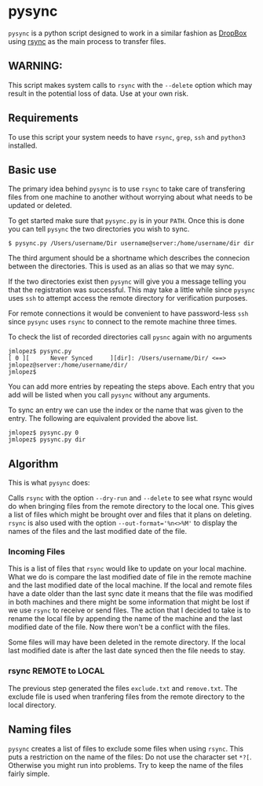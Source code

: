 # pysync

`pysync` is a python script designed to work in a similar fashion as [DropBox]
using [rsync] as the main process to transfer files. 

## WARNING:

This script makes system calls to `rsync` with the `--delete` option which
may result in the potential loss of data. Use at your own risk.

## Requirements

To use this script your system needs to have `rsync`, `grep`, `ssh` and 
`python3` installed.

## Basic use

The primary idea behind `pysync` is to use `rsync` to take care of transfering
files from one machine to another without worrying about what needs to be
updated or deleted.

To get started make sure that `pysync.py` is in your `PATH`. Once this is done
you can tell `pysync` the two directories you wish to sync.

    $ pysync.py /Users/username/Dir username@server:/home/username/dir dir

The third argument should be a shortname which describes the connecion between
the directories. This is used as an alias so that we may sync.

If the two directories exist then `pysync` will give you a message telling you
that the registration was successful. This may take a little while since
`pysync` uses `ssh` to attempt access the remote directory for verification
purposes.

For remote connections it would be convenient to have password-less `ssh` since
`pysync` uses `rsync` to connect to the remote machine three times.

To check the list of recorded directories call `pysnc` again with no arguments

    jmlopez$ pysync.py
    [ 0 ][      Never Synced     ][dir]: /Users/username/Dir/ <==> jmlopez@server:/home/username/dir/
    jmlopez$ 

You can add more entries by repeating the steps above. Each entry that you 
add will be listed when you call `pysync` without any arguments.

To sync an entry we can use the index or the name that was given to the entry.
The following are equivalent provided the above list.

    jmlopez$ pysync.py 0
    jmlopez$ pysync.py dir


## Algorithm

This is what `pysync` does:

Calls `rsync` with the option `--dry-run` and `--delete` to see what rsync
would do when bringing files from the remote directory to the local one.
This gives a list of files which might be brought over and files that it
plans on deleting. `rsync` is also used with the option 
`--out-format='%n<>%M'` to display the names of the files and the last
modified date of the file.

### Incoming Files

This is a list of files that `rsync` would like to update on your local 
machine. What we do is compare the last modified date of file in the remote
machine and the last modified date of the local machine. If the local and remote
files have a date older than the last sync date it means that the file
was modified in both machines and there might be some information that might be
lost if we use `rsync` to receive or send files. The action that I decided to
take is to rename the local file by appending the name of the machine and the
last modified date of the file. Now there won't be a conflict with the files.

Some files will may have been deleted in the remote directory. If the local
last modified date is after the last date synced then the file needs to stay.

### rsync REMOTE to LOCAL

The previous step generated the files `exclude.txt` and `remove.txt`. The
exclude file is used when tranfering files from the remote directory to the
local directory.


## Naming files

`pysync` creates a list of files to exclude some files when using `rsync`. 
This puts a restriction on the name of the files: Do not use the character set
`*?[`. Otherwise you might run into problems. Try to keep the name of the files
fairly simple.

[DropBox]: https://www.dropbox.com/
[rsync]: http://rsync.samba.org/
